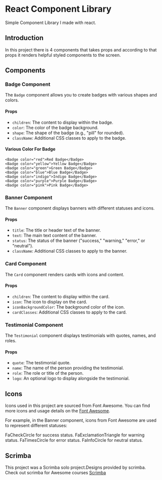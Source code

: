 # React Component Library

Simple Component Library I made with react.

## Introduction

In this project there is 4 components that takes props and according to that props it renders helpful styled components to the screen.

## Components

### Badge Component

The `Badge` component allows you to create badges with various shapes and colors.

#### Props

- `children`: The content to display within the badge.
- `color`: The color of the badge background.
- `shape`: The shape of the badge (e.g., "pill" for rounded).
- `className`: Additional CSS classes to apply to the badge.
#### Various Color For Badge
    <Badge color="red">Red Badge</Badge>
    <Badge color="yellow">Yellow Badge</Badge>
    <Badge color="green">Green Badge</Badge>
    <Badge color="blue">Blue Badge</Badge>
    <Badge color="indigo">Indigo Badge</Badge>
    <Badge color="purple">Purple Badge</Badge>
    <Badge color="pink">Pink Badge</Badge>
### Banner Component

The `Banner` component displays banners with different statuses and icons.

#### Props

- `title`: The title or header text of the banner.
- `text`: The main text content of the banner.
- `status`: The status of the banner ("success," "warning," "error," or "neutral").
- `className`: Additional CSS classes to apply to the banner.

### Card Component

The `Card` component renders cards with icons and content.

#### Props

- `children`: The content to display within the card.
- `icon`: The icon to display on the card.
- `iconBackgroundColor`: The background color of the icon.
- `cardClasses`: Additional CSS classes to apply to the card.

### Testimonial Component

The `Testimonial` component displays testimonials with quotes, names, and roles.

#### Props

- `quote`: The testimonial quote.
- `name`: The name of the person providing the testimonial.
- `role`: The role or title of the person.
- `logo`: An optional logo to display alongside the testimonial.

## Icons
Icons used in this project are sourced from Font Awesome.  You can find more icons and usage details on the [Font Awesome](https://fontawesome.com/).

For example, in the Banner component, icons from Font Awesome are used to represent different statuses:

FaCheckCircle for success status.
FaExclamationTriangle for warning status.
FaTimesCircle for error status.
FaInfoCircle for neutral status.
## Scrimba
This project was a Scrimba solo project.Designs provided by scrimba. Check out scrimba for Awesome courses [Scrimba](https://scrimba.com/)
